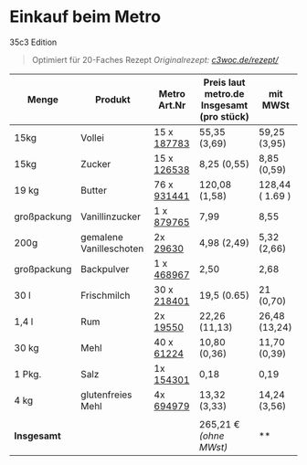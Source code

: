  Einkauf beim Metro
====================
35c3 Edition

> Optimiert für 20-Faches Rezept
*Originalrezept: [c3woc.de/rezept/](https://c3woc.de/rezept/)*

| Menge | Produkt | Metro Art.Nr | Preis laut metro.de Insgesamt (pro stück) | mit MWSt |
| ----- | ------- |-----|-- |-- |
| 15kg  | Vollei  | 15 x [187783](https://produkte.metro.de/shop/pv/BTY-X187825/0032/0021/Wiesenhof-Eifix-Vollei-fl%C3%BCssig-pasteurisiert-1-kg-Packung) | 55,35 (3,69) | 59,25 (3,95) |
| 15kg  | Zucker  | 15 x [126538](https://produkte.metro.de/shop/pv/BTY-X322462/0032/0021/aro-Raffinade-Zucker-1-kg-Packung) | 8,25 (0,55) | 8,85 (0,59) |
| 19 kg | Butter  | 76 x [931441](https://produkte.metro.de/shop/pv/BTY-X314169/0032/0021/aro-QS-Butter-mild-ges%C3%A4uert-82-Fett-250-g-St%C3%BCck) | 120,08 (1,58) | 128,44 ( 1.69 ) |
| großpackung | Vanillinzucker | 1 x [879765](https://produkte.metro.de/shop/pv/BTY-X267075/0032/0021/Dr.-Oetker-Vanillin-Zucker-1-50-kg) | 7,99 | 8,55 |
| 200g  | gemalene Vanilleschoten | 2x [29630](https://produkte.metro.de/shop/pv/BTY-X29672/0032/0021/Pickerd-Vanila-skandinavische-Vanille-Spezialit%C3%A4t-mit-gemahlenen-Vanilleschoten-100-g-Dose) | 4,98 (2,49) | 5,32 (2,66) |
| großpackung | Backpulver | 1 x [468967](https://produkte.metro.de/shop/pv/BTY-X684012/0032/0021/Horeca-Select-Backpulver-1-kg-Packung) | 2,50 | 2,68 |
| 30 l | Frischmilch | 30 x [218401](https://produkte.metro.de/shop/pv/BTY-X702948/0032/0021/aro-frische-Vollmilch-3-5-Fett-1-l-Packung) | 19,5 (0.65) | 21 (0,70) |
| 1,4 l | Rum | 2x [19550](https://produkte.metro.de/shop/pv/BTY-X19592/0032/0021/Havana-Club-A%C3%B1ejo-3-A%C3%B1os-Rum-40-Vol.-0-7-l-Flasche) | 22,26 (11,13) | 26,48 (13,24) |
| 30 kg | Mehl | 40 x [61224](https://produkte.metro.de/shop/pv/BTY-X245248/0032/0021/aro-Weizenmehl-Type-405-1-kg-Packung) | 10,80 (0,36) | 11,70 (0,39) |
| 1 Pkg. | Salz | 1x [154301](https://produkte.metro.de/shop/pv/BTY-X351156/0032/0021/aro-Speisesalz-feink%C3%B6rnig-500-g-Packung) | 0,18 | 0,19 |
| 4 kg | glutenfreies Mehl | 4x [694979](https://produkte.metro.de/shop/pv/BTY-X81625/0032/0021/Sch%C3%A4r-Mehl-feink%C3%B6rnig-1-kg-Faltschachtel) | 13,32 (3,33) | 14,24 (3,56) |
| | | | | |
| **Insgesamt** | | | 265,21 € *(ohne MWst)* | ** |
